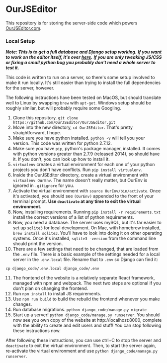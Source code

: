 # OurJSEditor
This repository is for storing the server-side code which powers [OurJSEditor.com](https://ourjseditor.com).

### Local Setup
***Note: This is to get a full database and Django setup working.***
***If you want to work on the editor itself, it's over [here](https://github.com/OurJSEditor/jstinker).***
***If you are only tweaking JS/CSS or fixing a small python bug you probably don't need a whole server to test it.***

This code is written to run on a server, so there's some setup involved to make it run locally. It's still easier than trying to install the full dependencies for the server, however.

The following instructions have been tested on MacOS, but should translate well to Linux by swapping `brew` with `apt-get`.
Windows setup should be roughly similar, but will probably require some Googling.
1. Clone this repository. `git clone https://github.com/OurJSEditor/OurJSEditor.git`
2. Move into the new directory, `cd OurJSEditor`. That's pretty straightforward, I hope.
3. Make sure you have python installed. `python -V` will tell you your version. This code was written for python 2.7.12.
4. Make sure you have `pip`, python's package manager, installed. It comes with python versions greater than 2.7.9 (released 2014), so should have it. If you don't, you can look up how to install it.
5. `virtualenv` creates a virtual environment for each one of your python projects you don't have conflicts. Run `pip install virtualenv`.
6. Inside the OurJSEditor directory, create a virtual environment with `virtualenv OurEnv`. The name doesn't really matter, but OurEnv is ignored in `.gitignore` for you.
7. Activate the virtual environment with `source OurEnv/bin/activate`. Once it's activated, you should see `(OurEnv)` appended to the front of your terminal prompt. **Use `deactivate` at any time to exit the virtual environment.**
8. Now, installing requirements. Running `pip install -r requirements.txt` install the correct versions of a list of python requirements.
9. Now, you need a database. The server uses mySQL, but it's far easier to set up `sqlite3` for local development. On Mac, with homebrew installed, `brew install sqlite3`. You'll have to look into doing it on other operating systems. Once it's installed, `sqlite3 -version` from the command line should print the version.
10. There are a few settings that need to be changed, that are loaded from the `.env` file. There is a basic example of the settings needed for a local server in the `.env.local` file. Rename that to `.env` so Django can find it:
```
cp django_code/.env.local django_code/.env
```
11. The frontend of the website is a relatively separate React framework, managed with npm and webpack. The next two steps are optional if you don't plan on changing the frontend.
12. Run `npm install` to install JS requirements.
13. Use `npm run build` to build the rebuild the frontend whenever you make changes.
14. Run database migrations. `python django_code/manage.py migrate`
15. Start up a server! `python django_code/manage.py runserver`. You should now see you own copy of the website at http://localhost:8000, complete with the ability to create and edit users and stuff! You can stop following these instructions now.

After following these instructions, you can use ctrl+C to stop the server and `deactivate` to exit the virtual environment.
Then, to start the server again, re-activate the virtual environment and use `python django_code/manage.py runserver`.
